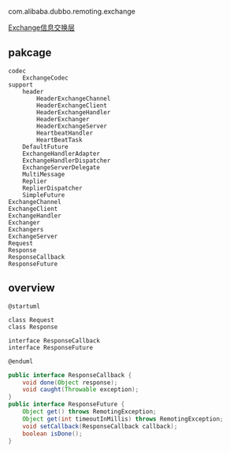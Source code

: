 com.alibaba.dubbo.remoting.exchange

[Exchange信息交换层](https://blog.csdn.net/qq_26222859/article/details/80494154)
## pakcage
```
codec
    ExchangeCodec
support
    header
        HeaderExchangeChannel
        HeaderExchangeClient
        HeaderExchangeHandler
        HeaderExchanger
        HeaderExchangeServer
        HeartbeatHandler
        HeartBeatTask
    DefaultFuture
    ExchangeHandlerAdapter
    ExchangeHandlerDispatcher
    ExchangeServerDelegate
    MultiMessage
    Replier
    ReplierDispatcher
    SimpleFuture
ExchangeChannel
ExchangeClient
ExchangeHandler
Exchanger
Exchangers
ExchangeServer
Request
Response
ResponseCallback
ResponseFuture
```

## overview
```plantuml
@startuml

class Request
class Response

interface ResponseCallback
interface ResponseFuture

@enduml
```

```java
public interface ResponseCallback {
    void done(Object response);
    void caught(Throwable exception);
}
public interface ResponseFuture {
    Object get() throws RemotingException;
    Object get(int timeoutInMillis) throws RemotingException;
    void setCallback(ResponseCallback callback);
    boolean isDone();
}
```
